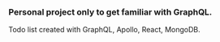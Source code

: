 ### Personal project only to get familiar with GraphQL.

Todo list created with GraphQL, Apollo, React, MongoDB.
